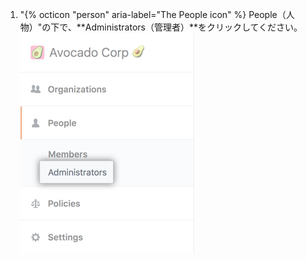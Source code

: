 1. "{% octicon "person" aria-label="The People icon" %} People（人物）"の下で、**Administrators（管理者）**をクリックしてください。 ![管理者タブ](/assets/images/help/business-accounts/business-accounts-admin-tab.png)
